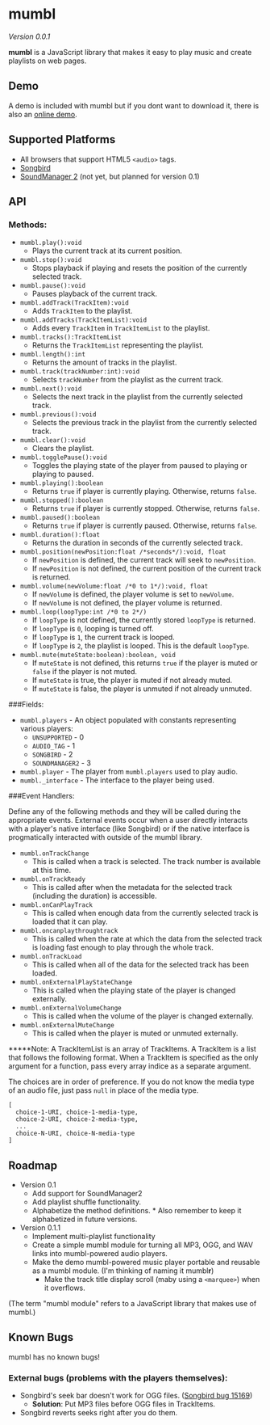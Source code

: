 mumbl
=====

*Version 0.0.1*

**mumbl** is a JavaScript library that makes it easy to play music and create playlists on web pages.

Demo
----

A demo is included with mumbl but if you dont want to download it, there is also an [online demo][demo].

Supported Platforms
-------------------

 * All browsers that support HTML5 `<audio>` tags.
 * [Songbird][sb]
 * [SoundManager 2][sm2] (not yet, but planned for version 0.1)

API
---

### Methods:

 * `mumbl.play():void`
   * Plays the current track at its current position.
 * `mumbl.stop():void`
   * Stops playback if playing and resets the position of the currently selected track.
 * `mumbl.pause():void`
   * Pauses playback of the current track.
 * `mumbl.addTrack(TrackItem):void`
   * Adds `TrackItem` to the playlist.
 * `mumbl.addTracks(TrackItemList):void`
   * Adds every `TrackItem` in `TrackItemList` to the playlist.
 * `mumbl.tracks():TrackItemList`
   * Returns the `TrackItemList` representing the playlist.
 * `mumbl.length():int`
   * Returns the amount of tracks in the playlist.
 * `mumbl.track(trackNumber:int):void`
   * Selects `trackNumber` from the playlist as the current track.
 * `mumbl.next():void`
   * Selects the next track in the playlist from the currently selected track.
 * `mumbl.previous():void`
   * Selects the previous track in the playlist from the currently selected track.
 * `mumbl.clear():void`
   * Clears the playlist.
 * `mumbl.togglePause():void`
   * Toggles the playing state of the player from paused to playing or playing to paused.
 * `mumbl.playing():boolean`
   * Returns `true` if player is currently playing. Otherwise, returns `false`.
 * `mumbl.stopped():boolean`
   * Returns `true` if player is currently stopped. Otherwise, returns `false`.
 * `mumbl.paused():boolean`
   * Returns `true` if player is currently paused. Otherwise, returns `false`.
 * `mumbl.duration():float`
   * Returns the duration in seconds of the currently selected track.
 * `mumbl.position(newPosition:float /*seconds*/):void, float`
   * If `newPosition` is defined, the current track will seek to `newPosition`.
   * If `newPosition` is not defined, the current position of the current track is returned.
 * `mumbl.volume(newVolume:float /*0 to 1*/):void, float`
   * If `newVolume` is defined, the player volume is set to `newVolume`.
   * If `newVolume` is not defined, the player volume is returned.
 * `mumbl.loop(loopType:int /*0 to 2*/)`
   * If `loopType` is not defined, the currently stored `loopType` is returned.
   * If `loopType` is `0`, looping is turned off.
   * If `loopType` is `1`, the current track is looped.
   * If `loopType` is `2`, the playlist is looped. This is the default `loopType`.
 * `mumbl.mute(muteState:boolean):boolean, void`
   * If `muteState` is not defined, this returns `true` if the player is muted or `false` if the player is not muted.
   * If `muteState` is true, the player is muted if not already muted.
   * If `muteState` is false, the player is unmuted if not already unmuted.

###Fields:

 * `mumbl.players` - An object populated with constants representing various players:
   * `UNSUPPORTED` - 0
   * `AUDIO_TAG` - 1
   * `SONGBIRD` - 2
   * `SOUNDMANAGER2` - 3
 * `mumbl.player` - The player from `mumbl.players` used to play audio.
 * `mumbl._interface` - The interface to the player being used.

###Event Handlers:

Define any of the following methods and they will be called during the appropriate events. External events occur when a user directly interacts with a player's native interface (like Songbird) or if the native interface is progmatically interacted with outside of the mumbl library.

 * `mumbl.onTrackChange`
   * This is called when a track is selected. The track number is available at this time.
 * `mumbl.onTrackReady`
   * This is called after when the metadata for the selected track (including the duration) is accessible.
 * `mumbl.onCanPlayTrack`
   * This is called when enough data from the currently selected track is loaded that it can play.
 * `mumbl.oncanplaythroughtrack`
   * This is called when the rate at which the data from the selected track is loading fast enough to play through the whole track.
 * `mumbl.onTrackLoad`
   * This is called when all of the data for the selected track has been loaded.
 * `mumbl.onExternalPlayStateChange`
   * This is called when the playing state of the player is changed externally.
 * `mumbl.onExternalVolumeChange`
   * This is called when the volume of the player is changed externally.
 * `mumbl.onExternalMuteChange`
   * This is called when the player is muted or unmuted externally.


**\***Note: A TrackItemList is an array of TrackItems. A TrackItem is a list that follows the following format. When a TrackItem is specified as the only argument for a function, pass every array indice as a separate argument.


The choices are in order of preference. If you do not know the media type of an audio file, just pass `null` in place of the media type.

    [
      choice-1-URI, choice-1-media-type,
      choice-2-URI, choice-2-media-type,
      ...
      choice-N-URI, choice-N-media-type
    ]


Roadmap
-------

 * Version 0.1
   * Add support for SoundManager2
   * Add playlist shuffle functionality.
   * Alphabetize the method definitions. \* Also remember to keep it alphabetized in future versions.
 * Version 0.1.1
   * Implement multi-playlist functionality
   * Create a simple mumbl module for turning all MP3, OGG, and WAV links into mumbl-powered audio players.
   * Make the demo mumbl-powered music player portable and reusable as a mumbl module. (I'm thinking of naming it mumbl**r**)
     * Make the track title display scroll (maby using a `<marquee>`) when it overflows.

(The term "mumbl module" refers to a JavaScript library that makes use of mumbl.)

Known Bugs
----------

mumbl has no known bugs!

### External bugs (problems with the players themselves):

 * Songbird's seek bar doesn't work for OGG files. ([Songbird bug 15169][bug15169])
   * **Solution**: Put MP3 files before OGG files in TrackItems.
 * Songbird reverts seeks right after you do them.


  [demo]: http://purl.eligrey.com/mumbl/demo
  [sb]: http://getsongbird.com/
  [sm2]: http://www.schillmania.com/projects/soundmanager2/
  [bug15169]: http://bugzilla.songbirdnest.com/show_bug.cgi?id=15169
